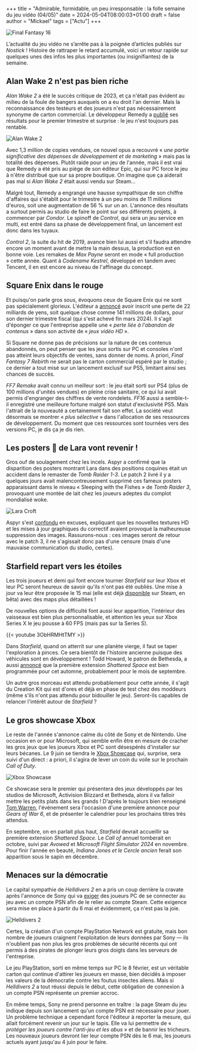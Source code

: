 +++
title = "Admirable, formidable, un peu irresponsable : la folle semaine du jeu vidéo (04/05)"
date = 2024-05-04T08:00:03+01:00
draft = false
author = "Mickael"
tags = ["Actu"]
+++

![Final Fantasy 16](ff16.jpg "La semaine a été plus compliquée que prévu.")

L’actualité du jeu vidéo ne s’arrête pas à la poignée d’articles publiés sur *Nostick* ! Histoire de rattraper le retard accumulé, voici un retour rapide sur quelques unes des infos les plus importantes (ou insignifiantes) de la semaine.

## Alan Wake 2 n'est pas bien riche

*Alan Wake 2* a été le succès critique de 2023, et ça n'était pas évident au milieu de la foule de bangers auxquels on a eu droit l'an dernier. Mais la reconnaissance des testeurs et des joueurs n'est pas nécessairement synonyme de carton commercial. Le développeur Remedy a [publié](https://investors.remedygames.com/app/uploads/2024/04/remedy-q1-2024-business-review.pdf) ses résultats pour le premier trimestre et surprise : le jeu n'est toujours pas rentable.

![Alan Wake 2](AlanWake2.jpg "Mais où est le pognon ?")

Avec 1,3 million de copies vendues, ce nouvel opus a recouvré « *une partie significative des dépenses de développement et de marketing* » mais pas la totalité des dépenses. Plutôt raide pour un jeu de l'année, mais il est vrai que Remedy a été pris au piège de son éditeur Epic, qui sur PC force le jeu à n'être distribué que sur sa propre boutique. On imagine que ça aiderait pas mal si *Alan Wake 2* était aussi vendu sur Steam…

Malgré tout, Remedy a engrangé une hausse sympathique de son chiffre d'affaires qui s'établit pour le trimestre à un peu moins de 11 millions d'euros, soit une augmentation de 56 % sur un an. L'annonce des résultats a surtout permis au studio de faire le point sur ses différents projets, à commencer par *Condor*. Le spinoff de *Control*, qui sera un jeu service en multi, est entré dans sa phase de développement final, un lancement est donc dans les tuyaux.

*Control 2*, la suite du hit de 2019, avance bien lui aussi et s'il faudra attendre encore un moment avant de mettre la main dessus, la production est en bonne voie. Les remakes de *Max Payne* seront en mode « full production » cette année. Quant à *Codename Kestrel*, développé en tandem avec Tencent, il en est encore au niveau de l'affinage du concept. 

## Square Enix dans le rouge

Et puisqu'on parle gros sous, évoquons ceux de Square Enix qui ne sont pas spécialement glorieux. L'éditeur a [annoncé](https://www.hd.square-enix.com/eng/ir/pdf/20240430_01_en.pdf) avoir inscrit une perte de 22 milliards de yens, soit quelque chose comme 141 millions de dollars, pour son dernier trimestre fiscal (qui s'est achevé fin mars 2024). Il s'agit d'éponger ce que l'entreprise appelle une « *perte liée à l'abandon de contenus* » dans son activité de « *jeux vidéo HD* ».

Si Square ne donne pas de précisions sur la nature de ces contenus abandonnés, on peut penser que les jeux sortis sur PC et consoles n'ont pas atteint leurs objectifs de ventes, sans donner de noms. A priori, *Final Fantasy 7 Rebirth* ne serait pas le carton commercial espéré par le studio ; ce dernier a tout misé sur un lancement exclusif sur PS5, limitant ainsi ses chances de succès. 

*FF7 Remake* avait connu un meilleur sort : le jeu était sorti sur PS4 (plus de 100 millions d'unités vendues) en pleine crise sanitaire, ce qui lui avait permis d'engranger des chiffres de vente rondelets. *FF16* aussi a semble-t-il enregistré une meilleure fortune malgré son statut d'exclusivité PS5. Mais l'attrait de la nouveauté a certainement fait son effet. La société veut désormais se montrer « *plus sélective* » dans l'allocation de ses ressources de développement. Du moment que ces ressources sont tournées vers des versions PC, je dis ça je dis rien.

## Les posters 🥵 de Lara vont revenir !

Gros ouf de soulagement chez les incels. Aspyr a confirmé que la disparition des posters montrant Lara dans des positions coquines était un accident dans le remaster de *Tomb Raider 1-3*. Le patch 2 livré il y a quelques jours avait malencontreusement supprimé ces fameux posters apparaissant dams le niveau « Sleeping with the Fishes » de *Tomb Raider 3*, provoquant une montée de lait chez les joueurs adeptes du complot mondialisé woke.

![Lara Croft](Lara.jpg "Chaud chaud les gros pixels.")

Aspyr s'est [confondu](https://support.aspyr.com/hc/en-us/articles/26244383712269-Tomb-Raider-I-III-Remastered-Patch-2-Posters) en excuses, expliquant que les nouvelles textures HD et les mises à jour graphiques du correctif avaient provoqué la malheureuse suppression des images. Rassurons-nous : ces images seront de retour avec le patch 3, il ne s'agissait donc pas d'une censure (mais d'une mauvaise communication du studio, certes).

## Starfield repart vers les étoiles

Les trois joueurs et demi qui font encore tourner *Starfield* sur leur Xbox et leur PC seront heureux de savoir qu'ils n'ont pas été oubliés. Une mise à jour va leur être proposée le 15 mai (elle est déjà [disponible](https://bethesda.net/en/game/starfield/article/174M0cdUyxhn9mI0AvkcN9/starfield-update-1-11-33-may-1-2024) sur Steam, en bêta) avec des maps plus détaillées ! 

De nouvelles options de difficulté font aussi leur apparition, l'intérieur des vaisseaux est bien plus personnalisable, et attention les yeux sur Xbox Series X le jeu pousse à 60 FPS (mais pas sur la Series S).

{{< youtube 3ObHRMHtTMY >}} 

Dans *Starfield*, quand on atterrit sur une planète vierge, il faut se taper l'exploration à pinces. Ce sera bientôt de l'histoire ancienne puisque des véhicules sont en développement ! Todd Howard, le patron de Bethesda, a aussi [annoncé](https://www.youtube.com/watch?v=7wvqF41_Bgw) que la première extension *Shattered Space* est bien programmée pour cet automne, probablement pour le mois de septembre. 

Un autre gros morceau est attendu probablement pour cette année, il s'agit du Creation Kit qui est d'ores et déjà en phase de test chez des moddeurs (même s'ils n'ont pas attendu pour bidouiller le jeu). Seront-ils capables de relancer l'intérêt autour de *Starfield* ?

## Le gros showcase Xbox

Le reste de l'année s'annonce calme du côté de Sony et de Nintendo. Une occasion en or pour Microsoft, qui semble enfin être en mesure de cracher les gros jeux que les joueurs Xbox et PC sont désespérés d'installer sur leurs bécanes. Le 9 juin se tiendra le [Xbox Showcase](https://news.xbox.com/en-us/2024/04/30/xbox-games-showcase-2024-redacted-direct/) qui, surprise, sera suivi d'un direct : a priori, il s'agira de lever un coin du voile sur le prochain *Call of Duty*.

![Xbox Showcase](XboxShowcase.jpg "Les petits cachottiers de Microsoft.")

Ce showcase sera le premier qui présentera des jeux développés par les studios de Microsoft, Activision Blizzard et Bethesda, alors il va falloir mettre les petits plats dans les grands ! D'après le toujours bien renseigné [Tom Warren](https://www.theverge.com/2024/4/30/24145262/xbox-games-showcase-summer-2024-call-of-duty-direct), l'événement sera l'occasion d'une première annonce pour *Gears of War 6*, et de présenter le calendrier pour les prochains titres très attendus.

En septembre, on en parlait plus haut, *Starfield* devrait accueillir sa première extension *Shattered Space*. Le *Call of* annuel tomberait en octobre, suivi par *Avowed* et *Microsoft Flight Simulator 2024* en novembre. Pour finir l'année en beauté, *Indiana Jones et le Cercle ancien* ferait son apparition sous le sapin en décembre.

## Menaces sur la démocratie

Le capital sympathie de *Helldivers 2* en a pris un coup derrière la cravate après l'annonce de Sony qui va [exiger](https://store.steampowered.com/news/app/553850?emclan=103582791473678397&emgid=4196868529806518741) des joueurs PC de se connecter au jeu avec un compte PSN afin de le relier au compte Steam. Cette exigence sera mise en place à partir du 6 mai et évidemment, ça n'est pas la joie.

![Helldivers 2](Helldivers2.jpg "Le compte PSN et le compte Steam (allégorie).")

Certes, la création d'un compte PlayStation Network est gratuite, mais bon nombre de joueurs craignent l'exploitation de leurs données par Sony — ils n'oublient pas non plus les gros problèmes de sécurité récents qui ont permis à des pirates de plonger leurs gros doigts dans les serveurs de l'entreprise.
 
Le jeu PlayStation, sorti en même temps sur PC le 8 février, est un véritable carton qui continue d'attirer les joueurs en masse, bien décidés à imposer les valeurs de la démocratie contre les foutus insectes aliens. Mais si *Helldivers 2* a tout réussi depuis le début, cette obligation de connexion à un compte PSN représente un premier accroc.

En même temps, Sony ne prend personne en traître : la page Steam du jeu indique depuis son lancement qu'un compte PSN est nécessaire pour jouer. Un problème technique a cependant forcé l'éditeur à reporter la mesure, qui allait forcément revenir un jour sur le tapis. Elle va lui permettre de « *protéger les joueurs contre l'anti-jeu et les abus* » et de bannir les tricheurs. Les nouveaux joueurs devront lier leur compte PSN dès le 6 mai, les joueurs actuels ayant jusqu'au 4 juin pour le faire.